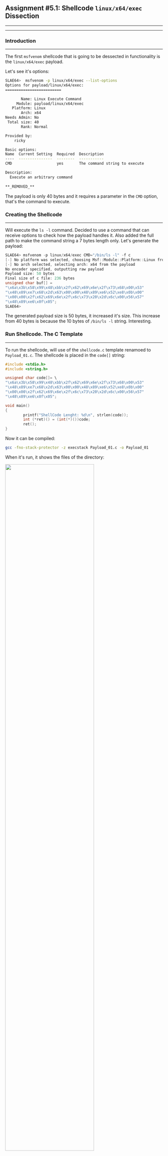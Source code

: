 ## Assignment #5.1: Shellcode `linux/x64/exec` Dissection
---
---
### Introduction
---
The first `msfvenom` shellcode that is going to be dessected in functionality is the `linux/x64/exec` payload.

Let's see it's options:
```bash
SLAE64>  msfvenom -p linux/x64/exec --list-options
Options for payload/linux/x64/exec:
=========================

       Name: Linux Execute Command
     Module: payload/linux/x64/exec
   Platform: Linux
       Arch: x64
Needs Admin: No
 Total size: 40
       Rank: Normal

Provided by:
    ricky

Basic options:
Name  Current Setting  Required  Description
----  ---------------  --------  -----------
CMD                    yes       The command string to execute

Description:
  Execute an arbitrary command
  
**_REMOVED_**
```
The payload is only 40 bytes and it requires a parameter in the `CMD` option, that's the command to execute. 

### Creating the Shellcode
---
Will execute the `ls -l` command. Decided to use a command that can receive options to check how the payload handles it. Also added the full path to make the command string a 7 bytes length only. Let's generate the payload:
```c
SLAE64> msfvenom -p linux/x64/exec CMD="/bin/ls -l" -f c
[-] No platform was selected, choosing Msf::Module::Platform::Linux from the payload
[-] No arch selected, selecting arch: x64 from the payload
No encoder specified, outputting raw payload
Payload size: 50 bytes
Final size of c file: 236 bytes
unsigned char buf[] = 
"\x6a\x3b\x58\x99\x48\xbb\x2f\x62\x69\x6e\x2f\x73\x68\x00\x53"
"\x48\x89\xe7\x68\x2d\x63\x00\x00\x48\x89\xe6\x52\xe8\x0b\x00"
"\x00\x00\x2f\x62\x69\x6e\x2f\x6c\x73\x20\x2d\x6c\x00\x56\x57"
"\x48\x89\xe6\x0f\x05";
SLAE64> 

```
The generated payload size is 50 bytes, it increased it's size. This increase from 40 bytes is because the 10 bytes of `/bin/ls -l` string. Interesting.

### Run Shellcode. The C Template
---
To run the shellcode, will use of the `shellcode.c` template renamoed to `Payload_01.c`. The shellcode is placed in the `code[]` string:
```c
#include <stdio.h>
#include <string.h>

unsigned char code[]= \
"\x6a\x3b\x58\x99\x48\xbb\x2f\x62\x69\x6e\x2f\x73\x68\x00\x53"
"\x48\x89\xe7\x68\x2d\x63\x00\x00\x48\x89\xe6\x52\xe8\x0b\x00"
"\x00\x00\x2f\x62\x69\x6e\x2f\x6c\x73\x20\x2d\x6c\x00\x56\x57"
"\x48\x89\xe6\x0f\x05";

void main()
{
        printf("ShellCode Lenght: %d\n", strlen(code));
        int (*ret)() = (int(*)())code;
        ret();
}
```
Now it can be compiled:
```bash
gcc -fno-stack-protector -z execstack Payload_01.c -o Payload_01
```
When it's run, it shows the files of the directory:

<img src="https://galminyana.github.io/img/A051_Shellcode_Run.png" width="75%" height="75%">

### `objdump`: First Approach
---
Once we get the executable, will use `objdump` to disassemble the ASM code. As `objdump` disassembles the code by sections, the one of interest is the `<code>` section. Is the one containing the shellcode:

```asm
SLAE64> objdump -M intel -D Payload_01

**_REMOVED_**

0000000000004060 <code>:
    4060:	6a 3b                	push   0x3b
    4062:	58                   	pop    rax
    4063:	99                   	cdq    
    4064:	48 bb 2f 62 69 6e 2f 	movabs rbx,0x68732f6e69622f
    406b:	73 68 00 
    406e:	53                   	push   rbx
    406f:	48 89 e7             	mov    rdi,rsp
    4072:	68 2d 63 00 00       	push   0x632d
    4077:	48 89 e6             	mov    rsi,rsp
    407a:	52                   	push   rdx
    407b:	e8 0b 00 00 00       	call   408b <code+0x2b>
    4080:	2f                   	(bad)  
    4081:	62                   	(bad)  
    4082:	69 6e 2f 6c 73 20 2d 	imul   ebp,DWORD PTR [rsi+0x2f],0x2d20736c
    4089:	6c                   	ins    BYTE PTR es:[rdi],dx
    408a:	00 56 57             	add    BYTE PTR [rsi+0x57],dl
    408d:	48 89 e6             	mov    rsi,rsp
    4090:	0f 05                	syscall 
	...

**_REMOVED_**

SLAE64> 
```
Interesting that `objdump` detects some instructions as `(bad)`. Will have to check it.

### The Fun: GDB Analysis
---
After opening the file in `gdb` and set the `set disassembly-flavor intel`, a breakpoint is placed in `*&code` address. This is where the shellcode is placed and can start debugging just from there. Once the breakpoint is `set`, the `run` comand execs the code until reaching theit. Now if `disassemble` the code will show the payload code:
```asm
SLAE64> gdb ./Payload_01
GNU gdb (Debian 8.2.1-2+b3) 8.2.1

**_REMOVED_**

Reading symbols from ./Payload_01...(no debugging symbols found)...done.
(gdb) set disassembly-flavor intel
(gdb) break *&code
Breakpoint 1 at 0x4060
(gdb) run
Starting program: /root/SLAE64/Exam/Assignment05/Payload_01 
ShellCode Lenght: 13

Breakpoint 1, 0x0000555555558060 in code ()
(gdb) disassemble 
Dump of assembler code for function code:
=> 0x0000555555558060 <+0>:	push   0x3b
   0x0000555555558062 <+2>:	pop    rax
   0x0000555555558063 <+3>:	cdq    
   0x0000555555558064 <+4>:	movabs rbx,0x68732f6e69622f          <==
   0x000055555555806e <+14>:	push   rbx
   0x000055555555806f <+15>:	mov    rdi,rsp
   0x0000555555558072 <+18>:	push   0x632d                        <==
   0x0000555555558077 <+23>:	mov    rsi,rsp
   0x000055555555807a <+26>:	push   rdx
   0x000055555555807b <+27>:	call   0x55555555808b <code+43>     
   0x0000555555558080 <+32>:	(bad)  
   0x0000555555558081 <+33>:	(bad)  
   0x0000555555558082 <+34>:	imul   ebp,DWORD PTR [rsi+0x2f],0x2d20736c
   0x0000555555558089 <+41>:	ins    BYTE PTR es:[rdi],dx
   0x000055555555808a <+42>:	add    BYTE PTR [rsi+0x57],dl
   0x000055555555808d <+45>:	mov    rsi,rsp
   0x0000555555558090 <+48>:	syscall 
   0x0000555555558092 <+50>:	add    BYTE PTR [rax],al
End of assembler dump.
(gdb) 
```
In the code, can see that some hex values are stored in registers and then in the stack. Let's convert all those hex values to get any clue of what the shellcode does. For that Python is used to convert and reverse values:
```python
>>> "68732f6e69622f".decode('hex')[::-1]
'/bin/sh'
>>> "632d".decode('hex')[::-1]
'-c'
>>> 
```
Those values from lines +4 and +18 of the code are the command that the payload uses to execute the defined `CMD` command. Still have to find where the choosen command is stored. Let's review the content of memory positions for the `(bad)` instructions. Those instructions are in positions `0x0000555555558080` and `0x0000555555558081`. Let's get the contents with `gdb`:
```asm
   0x000055555555807b <+27>:	call   0x55555555808b <code+43>
   0x0000555555558080 <+32>:	(bad)                                        <==
   0x0000555555558081 <+33>:	(bad)                                        <==
   0x0000555555558082 <+34>:	imul   ebp,DWORD PTR [rsi+0x2f],0x2d20736c   
   0x0000555555558089 <+41>:	ins    BYTE PTR es:[rdi],dx
   0x000055555555808a <+42>:	add    BYTE PTR [rsi+0x57],dl
   0x000055555555808d <+45>:	mov    rsi,rsp
   0x0000555555558090 <+48>:	syscall 
   0x0000555555558092 <+50>:	add    BYTE PTR [rax],al
End of assembler dump.
(gdb) x/xg 0x0000555555558080
0x555555558080 <code+32>:	0x20736c2f6e69622f
(gdb) x/2xg 0x0000555555558080
0x555555558080 <code+32>:	0x20736c2f6e69622f	0xe689485756006c2d
(gdb) 
```
Let's check what's this hex values `0x20736c2f6e69622f` and `0xe689485756006c2d` are:
```python
>>> "20736c2f6e69622f".decode('hex')[::-1]
'/bin/ls '
>>> "e689485756006c2d".decode('hex')[::-1]
'-l\x00VWH\x89\xe6'
>>> 
```
Here is the command `/bin/ls -l` stored in 10 bytes plus a NULL for the end of the string. Found it, it's stored in the `.text` section when the payload is created by `msfvenom`. The rest of the contents, `\x00VWH\x89\xe6` are the code instructions. With this, discovered why the mess in the code with the `(bad)` as it's for storing the command. 

> At this point we know that `/bin/sh -c` is stored in the stack, and the `/bin/ls -l` in the `.text` section in the 

Going further, a `syscall` instruction is made. Let's get which one is and what are it's parameters. Reviewing the code, the instructions at +0 and +2 assigns the `0x3b` value to RAX, the register to define the syscall number. This value is decimal 59 that stands for the `execve` syscall:
```asm
Dump of assembler code for function code:
=> 0x0000555555558060 <+0>:	push   0x3b   <==  Syscall Number
   0x0000555555558062 <+2>:	pop    rax    <==
   0x0000555555558063 <+3>:	cdq    
**_REMOVED_**
   0x0000555555558092 <+50>:	add    BYTE PTR [rax],al
End of assembler dump.
(gdb) 
```
From `execve` manpage:
```c
int  execve  (const  char  *filename,  const  char *argv [], const char *envp[]);
```
In assembly, params for this syscall are mapped to the following registers:
- RDI for `const  char  *filename`. This has to be the pointer to the `/bin/sh` command that's stored in the stack.
- RSI for `const  char *argv []`. The pointer to the address of the parameters for the command, in this case parameters are `/bin/sh` itself and `-c`.
- RDX for `const char *envp[]`. This value will be NULL (`0x0000000000000000`).

This is done in the following line codes:
```asm
(gdb) disassemble 
Dump of assembler code for function code:
**_REMOVED_**
   0x0000555555558063 <+3>:	cdq                 <== RDX <- 0x00
   0x0000555555558064 <+4>:	movabs rbx,0x68732f6e69622f
   0x000055555555806e <+14>:	push   rbx          <== Stores /bin/sh
   0x000055555555806f <+15>:	mov    rdi,rsp      <== RSP has the pointer to /bin/sh, puts it in RDI
   0x0000555555558072 <+18>:	push   0x632d
   0x0000555555558077 <+23>:	mov    rsi,rsp      <== Second parameter
**_REMOVED_**
End of assembler dump.
(gdb) 
```
At this point just something not so clear, the second parameter. Let's think about the `call` instruction on +27. How does `call` work:

1. Stores de Address of next instruction in the stack
2. Increments RSP
3. Jumps to the address

This means that once the instruction at +27 (`call 0x55555555808b <code+43>`) executes, the address of the parameters (`/bin/ls -l`) for the `execve` syscall are stored in the Stack and pointed by RSP. Hence why the instruction at +43 (`mov rsi,rsp`) is just before the `syscall`, to place the value of the adress containing the adress for the parameters:
```asm
(gdb) disassemble
**_REMOVED_**
0x000055555555807a <+26>:	push   rdx
0x000055555555807b <+27>:	call   0x55555555808b <code+43>     <== Pushes in stack the address of second parameter
0x0000555555558080 <+32>:	(bad)  
0x0000555555558081 <+33>:	(bad)  
0x0000555555558082 <+34>:	imul   ebp,DWORD PTR [rsi+0x2f],0x2d20736c
0x0000555555558089 <+41>:	ins    BYTE PTR es:[rdi],dx
0x000055555555808a <+42>:	add    BYTE PTR [rsi+0x57],dl
0x000055555555808d <+45>:	mov    rsi,rsp                      <== RSI <- Address of address containing the parameter string
0x0000555555558090 <+48>:	syscall 
**_REMOVED_^^
(gdb)
```
The call jumps to +43 (`0x55555555808b`), and there, the code does "something" to continue and finally end at +45 to execute the `mov rsi, rsp` to definitelly place the second parameter into RSI for the syscall. Here `gdb` probably is not properly disassembling, because the `call` goes to +43 while at +42 there is an `add`. 

One step more, run the code step by step and see what we can find out. Will do the following steps to get the info about register status during the execution and see if it's values are the right ones and match with the values of them just before `syscall`: 

1. Get the original value of **RSP** when the shellcode begins, and take well note of it: **`0x7fffffffe758`**
```asm
(gdb) disassemble 
Dump of assembler code for function code:
=> 0x0000555555558060 <+0>:	push   0x3b
**_REMOVED_** 
   0x0000555555558090 <+48>:	syscall 
   0x0000555555558092 <+50>:	add    BYTE PTR [rax],al
End of assembler dump.
(gdb) info registers rsp
rsp            0x7fffffffe758      0x7fffffffe758
(gdb) 
```
2. `stepi`'ing instructions at +0 and +2, **RAX** gets the syscall number as it's value, **`0x3b`**. This value has to be the same just before the syscall. Also at +3 **RDX** gets value **0x00** by the `cdq`.
```asm
(gdb) stepi
0x0000555555558062 in code ()
(gdb) stepi
0x0000555555558063 in code ()
(gdb) disassemble 
Dump of assembler code for function code:
   0x0000555555558060 <+0>:	push   0x3b
   0x0000555555558062 <+2>:	pop    rax
=> 0x0000555555558063 <+3>:	cdq    
**_REMOVED_**
End of assembler dump.
(gdb) info registers rax
rax            0x3b                59
(gdb) 
```
3. `stepi`'ing +4 and +14 pushes the `"/bin/sh",0x00` string in the stack. Here the original **RSP** would decrease 8 positions it's value to **`0x7fffffffe750`** (the 8 bytes pushed in the string). 
```asm
(gdb) stepi
0x000055555555806f in code ()
(gdb) disassemble 
**_REMOVED_**
   0x0000555555558064 <+4>:	movabs rbx,0x68732f6e69622f
   0x000055555555806e <+14>:	push   rbx                  <== "/bin/sh",0x00 o the stack
=> 0x000055555555806f <+15>:	mov    rdi,rsp              
**_REMOVED__*
End of assembler dump.
(gdb) info registers rsp
rsp            0x7fffffffe750      0x7fffffffe750
(gdb) x/1xg $rsp
0x7fffffffe750:	0x0068732f6e69622f
(gdb) x/s $rsp
0x7fffffffe750:	"/bin/sh"
(gdb) 
```` 
4. **RDI** register gets the address **`0x7fffffffe750`**, that is the memory position storing the `/bin/sh` command string first parameter of `execve`). The **RDI** value has to be **`0x7fffffffe750`**. _The value of RDI should not change anymore_. Everything looks fine by now:
```asm
(gdb) disassemble 
**_REMOVED_**
   0x000055555555806e <+14>:	push   rbx
   0x000055555555806f <+15>:	mov    rdi,rsp
=> 0x0000555555558072 <+18>:	push   0x632d
**_REMOVED_**
End of assembler dump.
(gdb) info registers rsp
rsp            0x7fffffffe750      0x7fffffffe750
(gdb) info registers rdi
rdi            0x7fffffffe750      140737488349008
(gdb) x/s $rsp
0x7fffffffe750:	"/bin/sh"
(gdb) 
```
5. Next, the `-c` string as the command parameter has to be also stacked. **RSP** updates to point now to **`0x7fffffffe748`**, and the top of the stack contains the string `"-c"`:
```asm
(gdb) stepi
0x0000555555558077 in code ()
(gdb) disassemble 
Dump of assembler code for function code:
**_REMOVED_**
   0x0000555555558072 <+18>:	push   0x632d
=> 0x0000555555558077 <+23>:	mov    rsi,rsp
**_REMOVED_**
End of assembler dump.
(gdb) info registers rsp 
rsp            0x7fffffffe748      0x7fffffffe748
(gdb) x/s $rsp
0x7fffffffe748:	"-c"
(gdb) 
```
6. Next instruction, saves the value of **RSP** into **RSI**. Now **RSI** has te value **`0x7fffffffe748`**, pointing to the address of the first parameter for the command:
```asm
(gdb) stepi
0x000055555555807a in code ()
(gdb) disassemble 
**_REMOVED_**
   0x0000555555558077 <+23>:	mov    rsi,rsp
=> 0x000055555555807a <+26>:	push   rdx
**_REMOVED_**
End of assembler dump.
(gdb) info registers rsp rsi
rsp            0x7fffffffe748      0x7fffffffe748
rsi            0x7fffffffe748      140737488349000
(gdb) x/s $rsi
0x7fffffffe748:	"-c"
(gdb) 
```
7. **RDX** that contains a NULL is also `push`'ed, updating **RSP** value to **`0x7fffffffe740`**
```asm
(gdb) stepi
0x000055555555807b in code ()
(gdb) disassemble 
**_REMOVED_**
   0x000055555555807a <+26>:	push   rdx
=> 0x000055555555807b <+27>:	call   0x55555555808b <code+43>
**_REMOVED_**
End of assembler dump.
(gdb) info registers rsp
rsp            0x7fffffffe740      0x7fffffffe740
(gdb) x/xg $rsp
0x7fffffffe740:	0x0000000000000000
(gdb) 
```
8. Now go to the `call` instruction. After executes, **`0x0000555555558080`** should be stacked and **RSP** updated -8 positions, to **`0x7fffffffe738`**:
```asm
(gdb) stepi                                         <= stepi
0x000055555555808b in code ()                       <== Something strange done by gdb :-/
                                                     == But it's the address pointed by CALL
(gdb) info registers rsp 
rsp            0x7fffffffe738      0x7fffffffe738   <== RSP Updated
(gdb) x/x $rsp
0x7fffffffe738:	0x0000555555558080                  <== CALL saves the next instruction address in the stack. 
                                                     == For us is the address pointing to /bin/ls -l
(gdb) 
```
  This address **`0x0000555555558080`** stacked, is the string defined as the program to execute for the payload, that in the `execve` call would be the 3th parameter. Let's check if this address really points to the `"/bin/ls -l"` string:
  ```asm
  (gdb) x/s 0x0000555555558080
  0x555555558080 <code+32>:	"/bin/ls -l"
  (gdb)
  ```
9. Now we define a `hook-stop` to follow up the values of **RSP** and **RSI** as this last one is the register that still does not have the right value before the syscall. Now have to `stepi` blindly as `gdb` does not show the instruction when disassembles:

```asm
(gdb) define hook-stop
Type commands for definition of "hook-stop".
End with a line saying just "end".
>info registers rsi rsp
>x/xg $rsp
>end
(gdb) stepi                                           <== Another stepi
rsi            0x7fffffffe748      140737488349000    <== Still points to '-c'
rsp            0x7fffffffe730      0x7fffffffe730     <== 64 bits been pushed in the stack updating RSP
0x7fffffffe730:	0x00007fffffffe748
0x000055555555808c in code ()
(gdb) x/s $rsi
0x7fffffffe748:	"-c"                                  <== $RDI contais '-c'
(gdb) stepi                                           <== Another stepi
rsi            0x7fffffffe748      140737488349000
rsp            0x7fffffffe728      0x7fffffffe728     <== 64 bits more been pushed in the stack updating RSP
0x7fffffffe728:	0x00007fffffffe750
0x000055555555808d in code ()
(gdb) 
```
  At this point `gdb` recovered and next instruction to execute will be +45 `mov rsi, rsp`. 
  ```asm
  (gdb) disassemble 
  Dump of assembler code for function code:
     0x0000555555558060 <+0>:	push   0x3b
     0x0000555555558062 <+2>:	pop    rax
     0x0000555555558063 <+3>:	cdq    
     0x0000555555558064 <+4>:	movabs rbx,0x68732f6e69622f
     0x000055555555806e <+14>:	push   rbx
     0x000055555555806f <+15>:	mov    rdi,rsp
     0x0000555555558072 <+18>:	push   0x632d
     0x0000555555558077 <+23>:	mov    rsi,rsp
     0x000055555555807a <+26>:	push   rdx
     0x000055555555807b <+27>:	call   0x55555555808b <code+43>
     0x0000555555558080 <+32>:	(bad)  
     0x0000555555558081 <+33>:	(bad)  
     0x0000555555558082 <+34>:	imul   ebp,DWORD PTR [rsi+0x2f],0x2d20736c
     0x0000555555558089 <+41>:	ins    BYTE PTR es:[rdi],dx
     0x000055555555808a <+42>:	add    BYTE PTR [rsi+0x57],dl
  => 0x000055555555808d <+45>:	mov    rsi,rsp
     0x0000555555558090 <+48>:	syscall 
     0x0000555555558092 <+50>:	add    BYTE PTR [rax],al
  End of assembler dump.
  (gdb) 
  ```
##### Let's do a break in the debugging...
...to check every register and stack contents, for everything looks as it should. 
As had to blindly `stepi` by two instructions, need to ensure that values for the registers are the ones that should be for the analysis being done until now. All are correct:

- **RAX** : `0x3b`

```asm
(gdb) info registers rax 
rax            0x3b                59
(gdb) 
```

- **RDI** : `0x7fffffffe750`  ==> Address of /bin/sh

```asm
(gdb) info registers rax 
rax            0x3b                59
(gdb) info registers rdi
rdi            0x7fffffffe750      140737488349008
(gdb) x/s $rdi
0x7fffffffe750:	"/bin/sh"
(gdb) 
```

- **RSI** : `0x7fffffffe748`  ==> Address of '-c' in the stack

```asm
(gdb) info registers rsi
rsi            0x7fffffffe748      140737488349000
(gdb) x/s $rsi
0x7fffffffe748:	"-c"
(gdb) 
```

- **RDX** : 0x00

```asm
(gdb) info registers rdx
rdx            0x0                 0
(gdb) 
```
##### End break
All looks good, the part where had to `stepi` blindly, didnt change the original values of the registers. But also, in that blind code, some values been pushed in the stack in the right order required by the stack technique for `execve` syscall:
- **`0x00007fffffffe750`**  that's the memory address for `/bin/sh` :
```asm
(gdb) x/x $rsp
0x7fffffffe728:	0x00007fffffffe750
(gdb) x/s 0x00007fffffffe750
0x7fffffffe750:	"/bin/sh"
(gdb) 
```
- **`0x00007fffffffe748`** that's the memory address for  `-c` :
```asm
(gdb) x/xg 0x7fffffffe730
0x7fffffffe730:	0x00007fffffffe748
(gdb) x/s 0x00007fffffffe748
0x7fffffffe748:	"-c"
(gdb) 
```
By the operations done in the blind code and the actual values of the registers, what has to be done is:
```asm
push rsi    <== the @ for "-c"
push rdi    <== the @ for //bin/sh"
```

9. Let's `stepi`, this is where definitelly **RSI** get's the pointer to the second parameter for the `execve` syscall.
```asm
(gdb) stepi
0x0000555555558090 in code ()
(gdb) disassemble 
**_REMOVED__**
   0x000055555555808d <+45>:	mov    rsi,rsp
=> 0x0000555555558090 <+48>:	syscall 
   0x0000555555558092 <+50>:	add    BYTE PTR [rax],al
End of assembler dump.
(gdb) info registers rsi rsp
rsi            0x7fffffffe728      140737488348968        <== Same value as RSP
rsp            0x7fffffffe728      0x7fffffffe728
(gdb) 
```
Let's review the status of the stack:
```markdown
  Stack Address      Value pointing a sting    String pointed 
|------------------|------------------------|------------------|
|  0x7fffffffe728  |   0x00007fffffffe750   | "/bin/sh"        |
|  0x7fffffffe730  |   0x00007fffffffe748   | "-c"             |
|  0x7fffffffe738  |   0x0000555555558080   | "/bin/ls -l"     |
|  0x7fffffffe740  |   0x0000000000000000   | n/a              |
|------------------------------------------ -------------------|
```
At this point, the **`const  char *argv []`** is referenced by **RSI** that got the value of **RSP** (`0x7fffffffe728`). From there, the rest of the required params are also in order in the stack. With everything looking in order, can go into the syscall, that will finally execute the `/bin/ls` comand:
```asm
(gdb) disassemble 
Dump of assembler code for function code:
**_REMOVED_**
   0x000055555555808d <+45>:	mov    rsi,rsp
=> 0x0000555555558090 <+48>:	syscall 
   0x0000555555558092 <+50>:	add    BYTE PTR [rax],al
End of assembler dump.
(gdb) stepi
process 1123 is executing new program: /usr/bin/dash

[1]+  Stopped                gdb ./Payload_01
SLAE64> 
```
Everything worked as expected!

### Thoughts
---
The following handicaps been found:

- `gdb` not showing properly those blind instructions. Making it a bit more complicated to debug having to guess which instructions should been executed. This been resolved per the results on the stack and guessing which values should be stacked.
- the `call` technique used, combined with the parameters for the payload stored in the code in the `.text` section had to be understood. Per how this is done, some shellcodes should have been added because the strings that `gdb` probably interprets wrongly

The payload uses a mix of Stack and a new Technique using the `call` that results in a very interesting shellcode to review.

#### `CALL` Trick Analysis. What about the _gdb_ issue
If we check again the `objdump` output for the program:
```asm
SLAE64> objdump -M intel -D Payload_01
**_REMOVED_**
0000000000004060 <code>:
    4060:	6a 3b                	push   0x3b
    4062:	58                   	pop    rax
    4063:	99                   	cdq    
    4064:	48 bb 2f 62 69 6e 2f 	movabs rbx,0x68732f6e69622f
    406b:	73 68 00 
    406e:	53                   	push   rbx
    406f:	48 89 e7             	mov    rdi,rsp
    4072:	68 2d 63 00 00       	push   0x632d
    4077:	48 89 e6             	mov    rsi,rsp
    407a:	52                   	push   rdx
    407b:	e8 0b 00 00 00       	call   408b <code+0x2b>
    4080:	2f                   	(bad)  
    4081:	62                   	(bad)  
    4082:	69 6e 2f 6c 73 20 2d 	imul   ebp,DWORD PTR [rsi+0x2f],0x2d20736c
    4089:	6c                   	ins    BYTE PTR es:[rdi],dx
    408a:	00 56 57             	add    BYTE PTR [rsi+0x57],dl
    408d:	48 89 e6             	mov    rsi,rsp
    4090:	0f 05                	syscall 
	...
**_REMOVED_**
SLAE64> 
```
The `call` does replace **RIP** value to jump to the instruction at `0x408b`. Reviewing this opcodes:

- Opcode 56: Stands for `push rsi`
- Opcode 57: Stands for `push rdi`

Also, if we take the shellcode from the `0x4080` to `0x4081` and convert it to a string:
```python
>>> "2f62696e2f6c73202d6c00".decode('hex')
'/bin/ls -l\x00'
>>> 
```
Results in the string we defined as the comand to execute in the payload. Now everything makes sense :-)

This shows that `msfvenom` when constructs the payload, has to take care to make the `call` function to jump to the first instruction after the length of the command string. 

### GitHub Repo Files
---
The [GitHub Repo](https://github.com/galminyana/SLAE64/tree/main/Assignment05) for this assignment contains the following files:

- [Payload_01.c](https://github.com/galminyana/SLAE64/blob/main/Assignment05/Payload_01.c) : The C file cloned from `shellcode.c` to execute the `linux/x64/exec` shellcode

### The End
---
This pages have been created for completing the requirements of the [SecurityTube Linux Assembly Expert certification](http://www.securitytube-training.com/online-courses/x8664-assembly-and-shellcoding-on-linux/index.html).

Student ID: PA-14628
 
